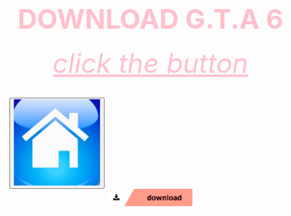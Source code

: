<html>
 <head>
   <title>wow</title>
 </head>
 <body background="Screenshot 2024-05-07 193200.png" height="200" width="1400">
  <background width="1300" height="300">
<center><h1><font size="120"><font color="pink">DOWNLOAD G.T.A 6</font></font></h1></center>                                               
      <center><h6><font size="10"><font color="pink"><u>click the button</u></font></font></h6></center>
   <a href="Rick Astley - Never Gonna Give You Up (Official Music Video).mp3">
     <down><a href="https://bulbuwad.github.io/GTA-6-Download/"><button style="arrow"><img src="Screenshot 2024-05-08 072535.png"></button></a></down>
      <center><img src="Screenshot 2024-05-07 203558.png" width="150"></center> 
   </a>
 </body>
</html>
  
     
